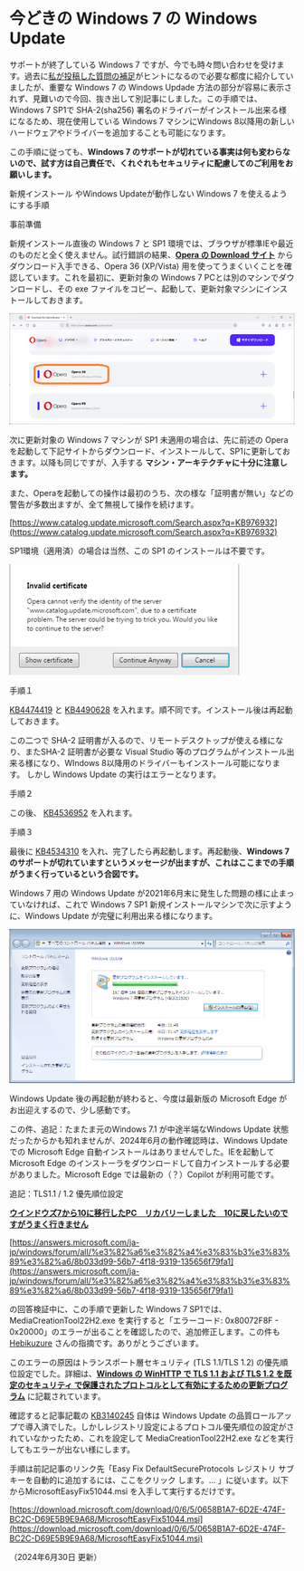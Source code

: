 # 今どきの Windows 7 の Windows Update

サポートが終了している Windows 7 ですが、今でも時々問い合わせを受けます。過去に[私が投稿した質問の補足](https://answers.microsoft.com/ja-jp/windows/forum/all/windows-7%e7%94%a8-windows/96374288-ea8a-4bfa-aaf7-03351baa11d6?page=2)がヒントになるので必要な都度に紹介していましたが、重要な Windows 7 の Windows Updade 方法の部分が容易に表示されず、見難いので今回、抜き出して別記事にしました。この手順では、Windows 7 SP1で SHA-2(sha256) 署名のドライバーがインストール出来る様になるため、現在使用している Windows 7 マシンにWindows 8以降用の新しいハードウェアやドライバーを追加することも可能になります。

この手順に従っても、**Windows 7 のサポートが切れている事実は何も変わらないので、試す方は自己責任で、くれぐれもセキュリティに配慮してのご利用をお願いします。**

新規インストール やWindows Updateが動作しない Windows 7 を使えるようにする手順

事前準備

新規インストール直後の Windows 7 と SP1 環境では、ブラウザが標準IEや最近のものだと全く使えません。試行錯誤の結果、[**Opera の Download サイト**](https://www.opera.com/ja/download) からダウンロード入手できる、Opera 36 (XP/Vista) 用を使ってうまくいくことを確認しています。これを最初に、更新対象の Windows 7 PCとは別のマシンでダウンロードし、その exe ファイルをコピー、起動して、更新対象マシンにインストールしておきます。

[![画像](c4006b1c-c2f5-46ad-a999-67a1f89ca585.png)](c4006b1c-c2f5-46ad-a999-67a1f89ca585.png)

次に更新対象の Windows 7 マシンが SP1 未適用の場合は、先に前述の Operaを起動して下記サイトからダウンロード、インストールして、SP1に更新しておきます。以降も同じですが、入手する **マシン・アーキテクチャに十分に注意します。**

また、Operaを起動しての操作は最初のうち、次の様な「証明書が無い」などの警告が多数出ますが、全て無視して操作を続けます。

[https://www.catalog.update.microsoft.com/Search.aspx?q=KB976932](https://www.catalog.update.microsoft.com/Search.aspx?q=KB976932)

SP1環境（適用済）の場合は当然、この SP1 のインストールは不要です。

[![画像](6e2aa87b-6237-47d8-9a66-544bdaf3159e.png)](6e2aa87b-6237-47d8-9a66-544bdaf3159e.png)

手順１

[KB4474419](https://www.catalog.update.microsoft.com/search.aspx?q=KB4474419) と [KB4490628](https://www.catalog.update.microsoft.com/search.aspx?q=KB4490628) を入れます。順不同です。インストール後は再起動しておきます。

この二つで SHA-2 証明書が入るので、リモートデスクトップが使える様になり、またSHA-2 証明書が必要な Visual Studio 等のプログラムがインストール出来る様になり、WIndows 8以降用のドライバーもインストール可能になります。   しかし Windows Update の実行はエラーとなります。

手順２

この後、 [KB4536952](https://www.catalog.update.microsoft.com/search.aspx?q=KB4536952) を入れます。

手順３

最後に [KB4534310](https://www.catalog.update.microsoft.com/search.aspx?q=KB4534310) を入れ、完了したら再起動します。再起動後、**Windows  7 のサポートが切れていますというメッセージが出ますが、これはここまでの手順がうまく行っているという合図です。**

Windows 7 用の Windows Update が2021年6月末に発生した問題の様に止まっていなければ、これで Windows 7 SP1 新規インストールマシンで次に示すように、Windows Update が完璧に利用出来る様になります。

[![画像](0cd4361a-d927-468d-971c-f4ace03815b0.png)](0cd4361a-d927-468d-971c-f4ace03815b0.png)

Windows Update 後の再起動が終わると、今度は最新版の Microsoft Edge がお出迎えするので、少し感動です。

この件、追記：たまたま元のWindows 7.1 が中途半端なWindows Update 状態だったからかも知れませんが、2024年6月の動作確認時は、Windows Update での Microsoft Edge 自動インストールはありませんでした。IEを起動して Microsoft Edge のインストーラをダウンロードして自力インストールする必要がありました。Microsoft Edge では最新の（？）Copilot が利用可能です。

追記：TLS1.1 / 1.2 優先順位設定

[**ウインドウズ7から10に移行したPC　リカバリーしました　10に戻したいのですがうまく行きません**](https://answers.microsoft.com/ja-jp/windows/forum/all/%e3%82%a6%e3%82%a4%e3%83%b3%e3%83%89%e3%82%a6/8b033d99-56b7-4f18-9319-135656f79fa1)

[https://answers.microsoft.com/ja-jp/windows/forum/all/%e3%82%a6%e3%82%a4%e3%83%b3%e3%83%89%e3%82%a6/8b033d99-56b7-4f18-9319-135656f79fa1](https://answers.microsoft.com/ja-jp/windows/forum/all/%e3%82%a6%e3%82%a4%e3%83%b3%e3%83%89%e3%82%a6/8b033d99-56b7-4f18-9319-135656f79fa1)

の回答検証中に、この手順で更新した Windows 7 SP1では、MediaCreationTool22H2.exe を実行すると「エラーコード: 0x80072F8F - 0x20000」のエラーが出ることを確認したので、追加修正します。この件も [Hebikuzure](https://answers.microsoft.com/ja-jp/profile/24d2195a-069d-4689-9864-d2ae58c6c046) さんの指摘です。ありがとうございます。

このエラーの原因はトランスポート層セキュリティ (TLS 1.1/TLS 1.2) の優先順位設定でした。詳細は、[**Windows の WinHTTP で TLS 1.1 および TLS 1.2 を既定のセキュリティ で保護されたプロトコルとして有効にするための更新プログラム**](https://support.microsoft.com/ja-jp/topic/windows-%E3%81%AE-winhttp-%E3%81%A7-tls-1-1-%E3%81%8A%E3%82%88%E3%81%B3-tls-1-2-%E3%82%92%E6%97%A2%E5%AE%9A%E3%81%AE%E3%82%BB%E3%82%AD%E3%83%A5%E3%83%AA%E3%83%86%E3%82%A3-%E3%81%A7%E4%BF%9D%E8%AD%B7%E3%81%95%E3%82%8C%E3%81%9F%E3%83%97%E3%83%AD%E3%83%88%E3%82%B3%E3%83%AB%E3%81%A8%E3%81%97%E3%81%A6%E6%9C%89%E5%8A%B9%E3%81%AB%E3%81%99%E3%82%8B%E3%81%9F%E3%82%81%E3%81%AE%E6%9B%B4%E6%96%B0%E3%83%97%E3%83%AD%E3%82%B0%E3%83%A9%E3%83%A0-c4bd73d2-31d7-761e-0178-11268bb10392) に記載されています。

確認すると記事記載の [KB3140245](https://catalog.update.microsoft.com/search.aspx?q=kb3140245) 自体は Windows Update の品質ロールアップで導入済でした。しかしレジストリ設定によるプロトコル優先順位の設定がされていなかったため、これを設定して MediaCreationTool22H2.exe などを実行してもエラーが出ない様にします。

手順は前記記事のリンク先「Easy Fix DefaultSecureProtocols レジストリ サブキーを自動的に追加するには、ここをクリック します。... 」に従います。以下からMicrosoftEasyFix51044.msi を入手して実行するだけです。

[https://download.microsoft.com/download/0/6/5/0658B1A7-6D2E-474F-BC2C-D69E5B9E9A68/MicrosoftEasyFix51044.msi](https://download.microsoft.com/download/0/6/5/0658B1A7-6D2E-474F-BC2C-D69E5B9E9A68/MicrosoftEasyFix51044.msi)

（2024年6月30日 更新）
